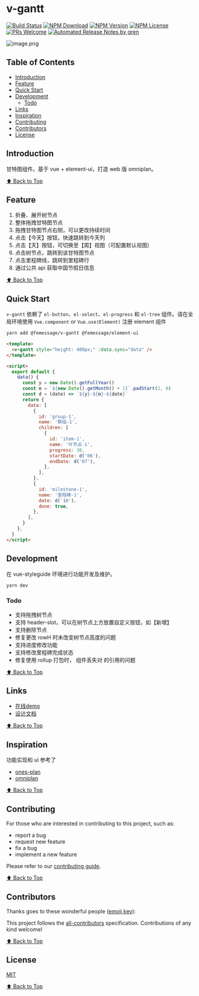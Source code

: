 # v-gantt

[![Build Status](https://badgen.net/travis/FEMessage/v-gantt/master)](https://travis-ci.com/FEMessage/v-gantt)
[![NPM Download](https://badgen.net/npm/dm/@femessage/v-gantt)](https://www.npmjs.com/package/@femessage/v-gantt)
[![NPM Version](https://badgen.net/npm/v/@femessage/v-gantt)](https://www.npmjs.com/package/@femessage/v-gantt)
[![NPM License](https://badgen.net/npm/license/@femessage/v-gantt)](https://github.com/FEMessage/v-gantt/blob/master/LICENSE)
[![PRs Welcome](https://img.shields.io/badge/PRs-welcome-brightgreen.svg)](https://github.com/FEMessage/v-gantt/pulls)
[![Automated Release Notes by gren](https://img.shields.io/badge/%F0%9F%A4%96-release%20notes-00B2EE.svg)](https://github-tools.github.io/github-release-notes/)

![image.png](https://i.loli.net/2020/07/09/SoyCaBGfpNvJP1m.png)

## Table of Contents

- [Introduction](#introduction)
- [Feature](#feature)
- [Quick Start](#quick-start)
- [Development](#development)
  - [Todo](#todo)
- [Links](#links)
- [Inspiration](#inspiration)
- [Contributing](#contributing)
- [Contributors](#contributors)
- [License](#license)

## Introduction

甘特图组件。基于 vue + element-ui，打造 web 版 omniplan。

[⬆ Back to Top](#table-of-contents)

## Feature

1. 折叠、展开树节点
2. 整体拖拽甘特图节点
3. 拖拽甘特图节点右侧，可以更改持续时间
4. 点击【今天】按钮，快速跳转到今天列
5. 点击【天】按钮，可切换至【周】视图（可配置默认视图）
6. 点击树节点，跳转到该甘特图节点
7. 点击里程碑线，跳转到里程碑行
8. 通过公共 api 获取中国节假日信息

[⬆ Back to Top](#table-of-contents)

## Quick Start

`v-gantt` 依赖了 `el-button`、`el-select`、`el-progress` 和 `el-tree` 组件。请在全局环境使用 `Vue.component` or `Vue.use(Element)` 注册 element 组件

```sh
yarn add @femessage/v-gantt @femessage/element-ui
```

```html
<template>
  <v-gantt style="height: 400px;" :data.sync="data" />
</template>

<script>
  export default {
    data() {
      const y = new Date().getFullYear()
      const m = `${new Date().getMonth() + 1}`.padStart(2, 0)
      const d = (date) => `${y}-${m}-${date}`
      return {
        data: [
          {
            id: 'group-1',
            name: '群组-1',
            children: [
              {
                id: 'item-1',
                name: '叶节点-1',
                progress: 30,
                startDate: d('06'),
                endDate: d('07'),
              },
            ],
          },
          {
            id: 'milestone-1',
            name: '里程碑-1',
            date: d('10'),
            done: true,
          },
        ],
      }
    },
  }
</script>
```

## Development

在 vue-styleguide 环境进行功能开发及维护。

```sh
yarn dev
```

### Todo

- 支持拖拽树节点
- 支持 header-slot，可以在树节点上方放置自定义按钮，如【新增】
- 支持删除节点
- 修复更改 rowH 时未改变树节点高度的问题
- 支持进度修改功能
- 支持修改里程碑完成状态
- 修复使用 rollup 打包时，<gantt-group> 组件丢失对 <gantt-layout> 的引用的问题

[⬆ Back to Top](#table-of-contents)

## Links

- [在线demo](https://femessage.github.io/v-gantt/)
- [设计文档](https://deepexi.yuque.com/docs/share/93cf287f-c001-4b18-abcb-ae6fb4d08e33)

[⬆ Back to Top](#table-of-contents)

## Inspiration

功能实现和 ui 参考了

- [ones-plan](https://ones.ai/plan.html)
- [omniplan](https://www.omnigroup.com/omniplan/)

[⬆ Back to Top](#table-of-contents)

## Contributing

For those who are interested in contributing to this project, such as:

- report a bug
- request new feature
- fix a bug
- implement a new feature

Please refer to our [contributing guide](https://github.com/FEMessage/.github/blob/master/CONTRIBUTING.md).

[⬆ Back to Top](#table-of-contents)

## Contributors

Thanks goes to these wonderful people ([emoji key](https://allcontributors.org/docs/en/emoji-key)):

<!-- ALL-CONTRIBUTORS-LIST:START - Do not remove or modify this section -->
<!-- prettier-ignore -->
<!-- ALL-CONTRIBUTORS-LIST:END -->

This project follows the [all-contributors](https://github.com/all-contributors/all-contributors) specification. Contributions of any kind welcome!

[⬆ Back to Top](#table-of-contents)

## License

[MIT](./LICENSE)

[⬆ Back to Top](#table-of-contents)
